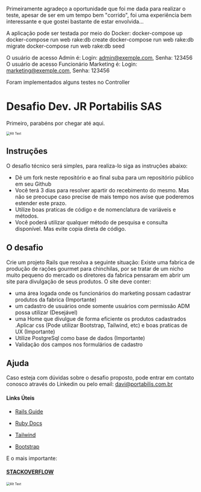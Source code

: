 Primeiramente agradeço a oportunidade que foi me dada para realizar o teste, apesar de ser em um tempo bem "corrido", foi uma experiência bem interessante e que gostei bastante de estar envolvida...

A aplicação pode ser testada por meio do Docker:
    docker-compose up
    docker-compose run web rake:db create
    docker-compose run web rake:db migrate
    docker-compose run web rake:db seed

O usuário de acesso Admin é: Login: admin@exemple.com, Senha: 123456
O usuário de acesso Funcionário Marketing é: Login: marketing@exemple.com, Senha: 123456

Foram implementados alguns testes no Controller

# Desafio Dev. JR Portabilis SAS

Primeiro, parabéns por chegar até aqui.

<img src="https://media.giphy.com/media/IwAZ6dvvvaTtdI8SD5/giphy-downsized.gif" alt="Alt Text" style="zoom:60%;" />

## Instruções

 O desafio técnico será simples, para realiza-lo siga as instruções abaixo:

- Dê um fork neste repositório e ao final suba para um repositório público em seu Github
- Você terá 3 dias para resolver apartir do recebimento do mesmo. Mas não se preocupe caso precise de mais tempo nos avise que poderemos estender este prazo.
- Utilize boas praticas de código e de nomenclatura de variáveis e métodos.
- Você poderá utilizar qualquer método  de pesquisa e consulta disponível. Mas evite copia direta de código.



## O desafio



Crie um projeto Rails que resolva a seguinte situação: Existe uma fabrica de produção de rações gourmet para chinchilas, por se tratar de um nicho muito pequeno do mercado os diretores da fabrica pensaram em abrir um site para divulgação de seus produtos. O site deve conter:

-  uma área logada onde os funcionários do marketing possam cadastrar produtos da fabrica (Importante)
- um cadastro de usuários onde somente usuários com permissão ADM possa utilizar (Desejável)
-  uma Home que divulgue de forma eficiente os produtos cadastrados .Aplicar css (Pode utilizar Bootstrap, Tailwind, etc) e  boas praticas de UX (Importante)
- Utilize PostgreSql como base de dados (Importante)
- Validação dos campos nos formulários de cadastro



## Ajuda

Caso esteja com dúvidas sobre o desafio proposto, pode entrar em contato conosco através do Linkedin ou pelo email: davi@portabilis.com.br

#### Links Úteis 

- [Rails Guide](https://guides.rubyonrails.org/)

- [Ruby Docs](https://ruby-doc.org/)

- [Tailwind](https://tailwindcss.com/docs)

- [Bootstrap](https://getbootstrap.com/docs/5.0/getting-started/introduction/)

E o mais importante:

#### [STACKOVERFLOW](https://stackoverflow.com/)

<img src="https://media.giphy.com/media/l49JHz7kJvl6MCj3G/giphy-downsized.gif" alt="Alt Text" style="zoom:60%;" />

